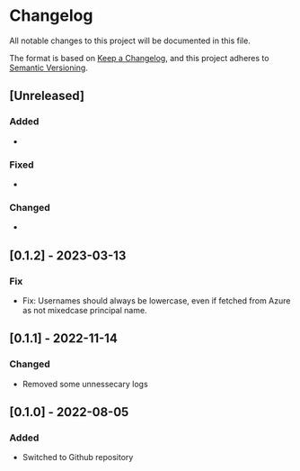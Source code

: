 # Changelog

All notable changes to this project will be documented in this file.

The format is based on [Keep a Changelog](https://keepachangelog.com/en/1.0.0/),
and this project adheres to [Semantic Versioning](https://semver.org/spec/v2.0.0.html).

## [Unreleased]

### Added 

- 

### Fixed

- 

### Changed

- 

## [0.1.2] - 2023-03-13

### Fix

- Fix: Usernames should always be lowercase, even if fetched from Azure as not mixedcase principal name.

## [0.1.1] - 2022-11-14

### Changed

- Removed some unnessecary logs

## [0.1.0] - 2022-08-05

### Added

- Switched to Github repository